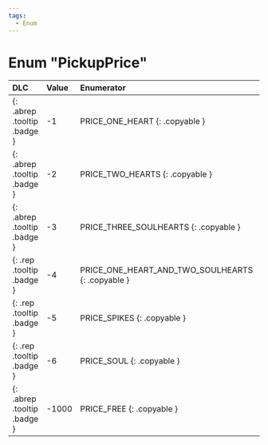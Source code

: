 ```yaml
---
tags:
  - Enum
---
```

# Enum "PickupPrice"
|DLC|Value|Enumerator|Value|Comment|
|:--|:--|:--|:--|:--|
|[ ](#){: .abrep .tooltip .badge }|-1 |PRICE_ONE_HEART {: .copyable } | -1 |
|[ ](#){: .abrep .tooltip .badge }|-2 |PRICE_TWO_HEARTS {: .copyable } | -2 |
|[ ](#){: .abrep .tooltip .badge }|-3 |PRICE_THREE_SOULHEARTS {: .copyable } | -3 |
|[ ](#){: .rep .tooltip .badge }|-4 |PRICE_ONE_HEART_AND_TWO_SOULHEARTS {: .copyable } |  |
|[ ](#){: .rep .tooltip .badge }|-5 |PRICE_SPIKES {: .copyable } |  |
|[ ](#){: .rep .tooltip .badge }|-6 |PRICE_SOUL {: .copyable } |  |
|[ ](#){: .abrep .tooltip .badge }|-1000 |PRICE_FREE {: .copyable } | -1000 |